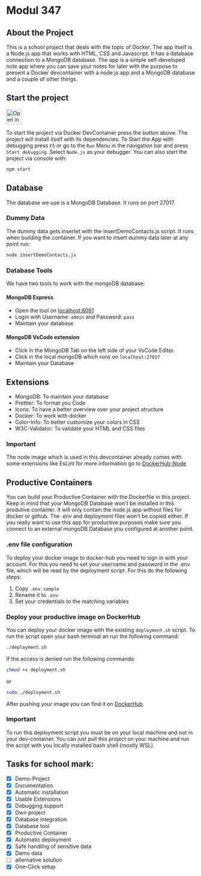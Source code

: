 # Modul 347

## About the Project
This is a school project that deals with the topic of Docker. The app itself is a Node.js app that works with HTML, CSS and Javascript. It has a database connection to a MongoDB database. The app is a simple self-developed note app where you can save your notes for later with the purpose to present a Docker devcontainer with a node.js app and a MongoDB database and a couple of other things.

## Start the project
<a href="https://vscode.dev/redirect?url=vscode://ms-vscode-remote.remote-containers/cloneInVolume?url=https://github.com/Timonschool/M169_LB_Jakob.git">
  <img 
    src="https://img.shields.io/badge/Open_in-DevContainer-blue?logo=visual-studio-code" 
    alt="Open in DevContainer" 
    height="40"
  >
</a>

To start the project via Docker DevContainer press the button above. The project will install itself with its dependencies. To Start the App with debugging press ``F5`` or go to the ``Run`` Menu in the navigation bar and press ``Start debugging``. Select ``Node.js`` as your debugger. You can also start the project via console with:
```bash
npm start
```

## Database
The database we use is a MongoDB Database. It runs on port 27017.

### Dummy Data
The dummy data gets insertet with the insertDemoContacts.js script. It runs when building the container. If you want to insert dummy data later at any point run:
```bash
node insertDemoContacts.js
```

### Database Tools
We have two tools to work with the mongoDB database: 
#### MongoDB Express
- Open the tool on [localhost:8081](http://localhost:8081)
- Login with Username: ``admin`` and Password: ``pass``
- Maintain your database

#### MongoDB VsCode extension
- Click in the MongoDB Tab on the left side of your VsCode Editor.
- Click in the local mongoDB which runs on ``localhost:27017``
- Maintain your Database

## Extensions
- MongoDB: To maintain your database
- Prettier: To format you Code
- Icons: To have a better overview over your project structure
- Docker: To work with docker
- Color-Info: To better customize your colors in CSS
- W3C-Validator: To validate your HTML and CSS files

### Important
The node image which is used in this devcontainer already comes with some extensions like EsLint for more information go to [DockerHub-Node](https://hub.docker.com/_/microsoft-devcontainers-javascript-node)

## Productive Containers
You can build your Productive Container with the Dockerfile in this project. Keep in mind that your MongoDB Database won't be installed in this produtive container. It will only contain the node.js app without files for docker or github. The .env and deployment files won't be copied either. If you really want to use this app for productive purposes make sure you connect to an external mongoDB Database you configured at another point.

### .env file configuration
To deploy your docker image to docker-hub you need to sign in with your account. For this you need to set your username and password in the .env file, which will be read by the deployment script. For this do the following steps:
1. Copy ``.env.sample``
2. Rename it to ``.env``
3. Set your credentials to the matching variables

### Deploy your productive image on DockerHub
You can deploy your docker image with the existing ``deployment.sh`` script. To run the script open your bash terminal an run the following command:
```bash
./deployment.sh
```

If the access is denied run the following commands:
```bash
chmod +x deployment.sh
```
or
```bash
sudo ./deployment.sh
```
After pushing your image you can find it on [DockerHub](https://hub.docker.com/repositories).

### Important 
To run this deployment script you must be on your local machine and not in your dev-container. You can just pull this project on your machine and run the script with you locally installed bash shell (mostly WSL).

## Tasks for school mark:

- [x] Demo-Project
- [x] Documentation
- [x] Automatic installation
- [x] Usable Extensions
- [x] Debugging support
- [x] Own project
- [x] Database integration
- [x] Database tool
- [x] Productive Container
- [x] Automatic deployment
- [x] Safe handling of sensitive data
- [x] Demo data
- [ ] alternative solution
- [x] One-Click setup
